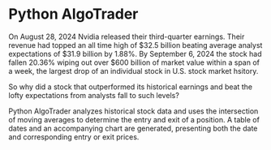 # Python AlgoTrader

On August 28, 2024 Nvidia released their third-quarter earnings. Their revenue had topped an all time high of $32.5 billion beating average analyst expectations of $31.9 billion by 1.88%. By September 6, 2024 the stock had fallen 20.36% wiping out over $600 billion of market value within a span of a week, the largest drop of an individual stock in U.S. stock market hsitory.

So why did a stock that outperformed its historical earnings and beat the lofty expectations from analysts fall to such levels?

Python AlgoTrader analyzes historical stock data and uses the intersection of moving averages to determine the entry and exit of a position. A table of dates and an accompanying chart are generated, presenting both the date and corresponding entry or exit prices.
